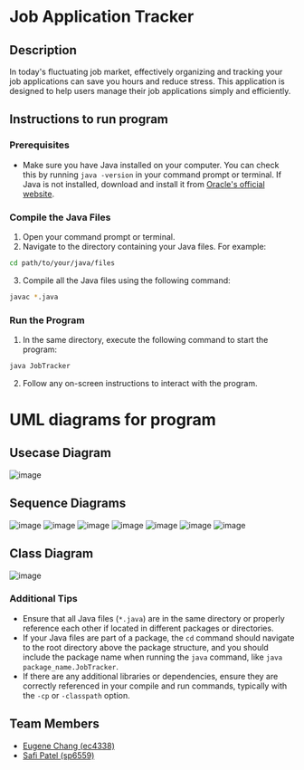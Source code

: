 # Job Application Tracker
## Description
In today's fluctuating job market, effectively organizing and tracking your job applications can save you hours and reduce stress. 
This application is designed to help users manage their job applications simply and efficiently.

## Instructions to run program

### Prerequisites
- Make sure you have Java installed on your computer. You can check this by running `java -version` in your command prompt or terminal. If Java is not installed, download and install it from [Oracle's official website](https://www.oracle.com/java/technologies/javase-downloads.html).
### Compile the Java Files
1. Open your command prompt or terminal.
2. Navigate to the directory containing your Java files. For example:

```bash
cd path/to/your/java/files
```
3. Compile all the Java files using the following command:
```bash
javac *.java
```

### Run the Program
1. In the same directory, execute the following command to start the program:
```bash
java JobTracker
```
2. Follow any on-screen instructions to interact with the program.

# UML diagrams for program
## Usecase Diagram
![image](diagrams/usecase_diagram.png)
## Sequence Diagrams
![image](diagrams/browse_sequence_diagram.png)
![image](diagrams/search_sequence_diagram.png)
![image](diagrams/add_sequence_diagram.png)
![image](diagrams/import_sequence_diagram.png)
![image](diagrams/filter_sequence_diagram.png)
![image](diagrams/edit_sequence_diagram.png)
![image](diagrams/delete_sequence_diagram.png)


## Class Diagram
![image](diagrams/class_diagram.png)

### Additional Tips
- Ensure that all Java files (`*.java`) are in the same directory or properly reference each other if located in different packages or directories.
- If your Java files are part of a package, the `cd` command should navigate to the root directory above the package structure, and you should include the package name when running the `java` command, like `java package_name.JobTracker`.
- If there are any additional libraries or dependencies, ensure they are correctly referenced in your compile and run commands, typically with the `-cp` or `-classpath` option.


## Team Members
- [Eugene Chang (ec4338)](https://github.com/egnechng)
- [Safi Patel (sp6559)](https://github.com/safipatel)
